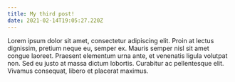 ```yaml
---
title: My third post!
date: 2021-02-14T19:05:27.220Z
---
```


Lorem ipsum dolor sit amet, consectetur adipiscing elit. Proin at lectus dignissim, pretium neque eu, semper ex. Mauris semper nisl sit amet congue laoreet. Praesent elementum urna ante, et venenatis ligula volutpat non. Sed eu justo at massa dictum lobortis. Curabitur ac pellentesque elit. Vivamus consequat, libero et placerat maximus.